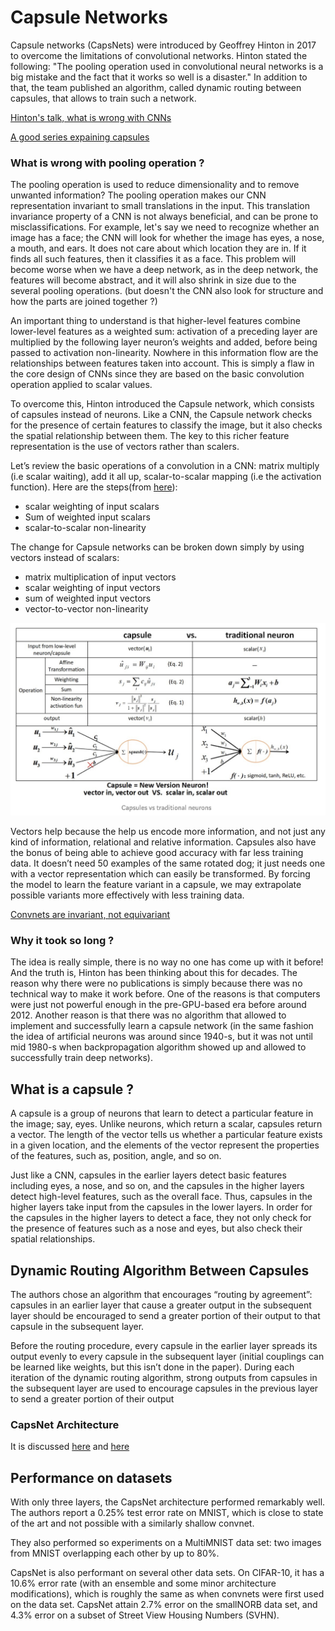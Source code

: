 # Capsule Networks
Capsule networks (CapsNets) were introduced by Geoffrey Hinton in 2017 to overcome the limitations of convolutional networks.
Hinton stated the following: "The pooling operation used in convolutional neural networks is a big mistake and the fact that it works so well is a disaster."
In addition to that, the team published an algorithm, called dynamic routing between capsules, that allows to train such a network.

[Hinton's talk, what is wrong with CNNs](https://www.youtube.com/watch?v=rTawFwUvnLE&feature=youtu.be)

[A good series expaining capsules](https://medium.com/ai%C2%B3-theory-practice-business/understanding-hintons-capsule-networks-part-i-intuition-b4b559d1159b)

### What is wrong with pooling operation ?
The pooling operation is used to reduce dimensionality and to remove unwanted information? The pooling
operation makes our CNN representation invariant to small translations in the input. This translation invariance property of a CNN is not always beneficial, 
and can be prone to misclassifications. For example, let's say we need to recognize whether an image has a face; the CNN will look for whether the image has eyes,
a nose, a mouth, and ears. It does not care about which location they are in. If it finds all such features, then it classifies it as a face. This problem will 
become worse when we have a deep network, as in the deep network, the features will become abstract, and it will also shrink in size due to the several pooling 
operations. (but doesn't the CNN also look for structure and how the parts are joined together ?)

An important thing to understand is that higher-level features combine lower-level features as a weighted sum: activation of a preceding layer are multiplied by
the following layer neuron’s weights and added, before being passed to activation non-linearity. Nowhere in this information flow are the relationships between 
features taken into account. This is simply a flaw in the core design of CNNs since they are based on the basic convolution operation applied to scalar values.

To overcome this, Hinton introduced the Capsule network, which consists of capsules instead of neurons. Like a CNN, the Capsule network checks for the presence of
certain features to classify the image, but it also checks the spatial relationship between them. The key to this richer feature representation is the use of 
vectors rather than scalers. 

Let’s review the basic operations of a convolution in a CNN: matrix multiply (i.e scalar waiting), add it all up, scalar-to-scalar mapping (i.e the activation 
function). Here are the steps(from [here](https://towardsdatascience.com/a-simple-and-intuitive-explanation-of-hintons-capsule-networks-b59792ad46b1)):
- scalar weighting of input scalars
- Sum of weighted input scalars
- scalar-to-scalar non-linearity

The change for Capsule networks can be broken down simply by using vectors instead of scalars:
- matrix multiplication of input vectors
- scalar weighting of input vectors
- sum of weighted input vectors
- vector-to-vector non-linearity

![capsule networks](./images/capsule-networks.jpeg)

Vectors help because the help us encode more information, and not just any kind of information, relational and relative information.
Capsules also have the bonus of being able to achieve good accuracy with far less training data. It doesn’t need 50 examples of the same rotated dog; it just needs one with a vector representation which can easily be transformed. By forcing the model to learn the feature variant in a capsule, we may extrapolate possible variants more effectively with less training data.

[Convnets are invariant, not equivariant](https://brandonmorris.dev/2017/11/16/dynamic-routing-between-capsules/)

### Why it took so long ?

The idea is really simple, there is no way no one has come up with it before! And the truth is, Hinton has been thinking about this for decades. The reason why there were no publications is simply because there was no technical way to make it work before. One of the reasons is that computers were just not powerful enough in the pre-GPU-based era before around 2012. Another reason is that there was no algorithm that allowed to implement and successfully learn a capsule network (in the same fashion the idea of artificial neurons was around since 1940-s, but it was not until mid 1980-s when backpropagation algorithm showed up and allowed to successfully train deep networks).

## What is a capsule ?
A capsule is a group of neurons that learn to detect a particular feature in the image; say, eyes. Unlike neurons, which return a scalar, capsules return a vector.
The length of the vector tells us whether a particular feature exists in a given location, and the elements of the vector represent the properties of the features,
such as, position, angle, and so on.

Just like a CNN, capsules in the earlier layers detect basic features including eyes, a nose, and so on, and the capsules in the higher layers detect high-level 
features, such as the overall face. Thus, capsules in the higher layers take input from the capsules in the lower layers. In order for the capsules in the higher 
layers to detect a face, they not only check for the presence of features such as a nose and eyes, but also check their spatial relationships.

##  Dynamic Routing Algorithm Between Capsules
The authors chose an algorithm that encourages “routing by agreement”: capsules in an earlier layer that cause a greater output in the subsequent layer should be encouraged to send a greater portion of their output to that capsule in the subsequent layer.

Before the routing procedure, every capsule in the earlier layer spreads its output evenly to every capsule in the subsequent layer (initial couplings can be learned like weights, but this isn’t done in the paper). During each iteration of the dynamic routing algorithm, strong outputs from capsules in the subsequent layer are used to encourage capsules in the previous layer to send a greater portion of their output

### CapsNet Architecture

It is discussed [here](https://pechyonkin.me/capsules-4/) and [here](https://brandonmorris.dev/2017/11/16/dynamic-routing-between-capsules/)

## Performance on datasets
With only three layers, the CapsNet architecture performed remarkably well. The authors report a 0.25% test error rate on MNIST, which is close to state of the art and not possible with a similarly shallow convnet.

They also performed so experiments on a MultiMNIST data set: two images from MNIST overlapping each other by up to 80%.

CapsNet is also performant on several other data sets. On CIFAR-10, it has a 10.6% error rate (with an ensemble and some minor architecture modifications), which is roughly the same as when convnets were first used on the data set. CapsNet attain 2.7% error on the smallNORB data set, and 4.3% error on a subset of Street View Housing Numbers (SVHN).
